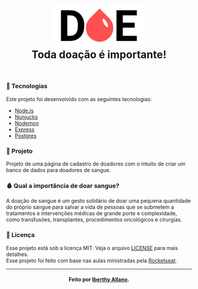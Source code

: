 <h1 align="center">
  <img src="./public/logo.png" width="250px" /><br>
  Toda doação é importante!
</h2>

<br>

### :bookmark_tabs: Tecnologias
Este projeto foi desenvolvido com as seguintes tecnologias:
- [Node.js](https://nodejs.org/en/)
- [Nunjucks](https://mozilla.github.io/nunjucks/)
- [Nodemon](https://nodemon.io/)
- [Express](https://expressjs.com/pt-br/)
- [Postgres](https://node-postgres.com/)


### :syringe: Projeto

Projeto de uma página de cadastro de doadores com o intuito de criar um banco de dados para doadores de sangue.

### 🩸 Qual a importância de doar sangue? <br>
A doação de sangue é um gesto solidário de doar uma pequena quantidade do próprio sangue para salvar a vida de pessoas que se submetem a tratamentos e intervenções médicas de grande porte e complexidade, como transfusões, transplantes, procedimentos oncológicos e cirurgias.

### :memo: Licença

Esse projeto está sob a licença MIT. Veja o arquivo [LICENSE](LICENSE.md) para mais detalhes.
<br>
Esse projeto foi feito com base nas aulas ministradas pela [Rocketseat](https://rocketseat.com.br/).

---
<h4 align="center">
    Feito por <a href="https://www.linkedin.com/in/iberthy-allano-bba4771a4" target="_blank"> Iberthy Allano</a>.
</h4>
